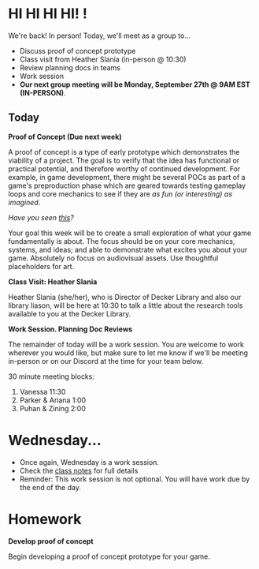 # HI HI HI HI! !
We're back! In person! Today, we'll meet as a group to...
- Discuss proof of concept prototype
- Class visit from Heather Slania (in-person @ 10:30)
- Review planning docs in teams
- Work session
- __Our next group meeting will be Monday, September 27th @ 9AM EST (IN-PERSON)__. 

## Today

__Proof of Concept (Due next week)__

A proof of concept is a type of early prototype which demonstrates the viability of a project. The goal is to verify that the idea has functional or practical potential, and therefore worthy of continued development. For example, in game development, there might be several POCs as part of a game's preproduction phase which are geared towards testing gameplay loops and core mechanics to see if they are *as fun (or interesting) as imagined*.

*Have you seen [this](https://www.youtube.com/watch?v=0IJMXW0_dcU)?*

Your goal this week will be to create a small exploration of what your game fundamentally is about. The focus should be on your core mechanics, systems, and ideas; and able to demonstrate what excites you about your game. Absolutely no focus on audiovisual assets. Use thoughtful placeholders for art.

__Class Visit: Heather Slania__

Heather Slania (she/her), who is Director of Decker Library and also our library liason, will be here at 10:30 to talk a little about the research tools available to you at the Decker Library.

__Work Session. Planning Doc Reviews__

The remainder of today will be a work session. You are welcome to work wherever you would like, but make sure to let me know if we'll be meeting in-person or on our Discord at the time for your team below.

30 minute meeting blocks:
1. Vanessa 11:30
2. Parker & Ariana 1:00
3. Puhan & Zining 2:00

# Wednesday...
- Once again, Wednesday is a work session. 
- Check the [class notes](week4w.md) for full details
- Reminder: This work session is not optional. You will have work due by the end of the day.

# Homework
__Develop proof of concept__

Begin developing a proof of concept prototype for your game.
